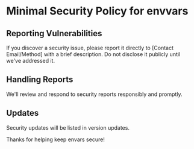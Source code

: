 # Minimal Security Policy for envvars

## Reporting Vulnerabilities

If you discover a security issue, please report it directly to [Contact Email/Method] with a brief description. Do not disclose it publicly until we've addressed it.

## Handling Reports

We'll review and respond to security reports responsibly and promptly.

## Updates

Security updates will be listed in version updates.

Thanks for helping keep envars secure!
